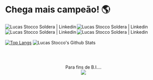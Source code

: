 # Chega mais campeão! 🌎
<a href="https://www.linkedin.com/in/lucas-stocco-soldera-7b30101b1/">
<img align="left" float="left" alt="Lucas Stocco Soldera | Linkedin" src="https://img.shields.io/badge/LinkedIn-0077B5?style=for-the-badge&logo=linkedin&logoColor=white" />
</a>
<a href="https://www.linkedin.com/in/lucas-stocco-soldera-7b30101b1/">
<img align="left" float="left" alt="Lucas Stocco Soldera | Linkedin" src="https://img.shields.io/badge/WhatsApp-25D366?style=for-the-badge&logo=whatsapp&logoColor=white" />
</a>
<a href="https://www.linkedin.com/in/lucas-stocco-soldera-7b30101b1/">
<img align="left" float="left" alt="Lucas Stocco Soldera | Linkedin" src="https://img.shields.io/badge/Discord-7289DA?style=for-the-badge&logo=discord&logoColor=white" />
</a>
<a href="https://www.linkedin.com/in/lucas-stocco-soldera-7b30101b1/">
<img align="left" float="left" alt="Lucas Stocco Soldera | Linkedin" src="https://img.shields.io/badge/Microsoft_Outlook-0078D4?style=for-the-badge&logo=microsoft-outlook&logoColor=white" />
</a>


<br><br><br>
[![Top Langs](https://github-readme-stats.vercel.app/api/top-langs/?username=LucasStoccoSoldera&langs_count=6&theme=radical)](https://github.com/anuraghazra/github-readme-stats)
![Lucas Stocco's Github Stats](https://github-readme-stats.vercel.app/api?username=LucasStoccoSoldera&theme=radical&show_icons=true)

<br>
<br>
<p align="center" size="50"> 
Para fins de B.I....<br>
  <img src="https://profile-counter.glitch.me/LucasStoccoSoldera/count.svg" />
</p>
